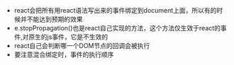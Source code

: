 - react会把所有用react语法写出来的事件绑定到document上面，所以有的时候并不能达到预期的效果
- e.stopPropagation()也是react自己实现的方法，这个方法仅生效于react的事件,对原生的js事件，它是不生效的
- react自己会判断哪一个DOM节点的回调会被执行
- 要注意混合绑定时，事件的执行顺序